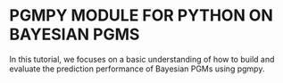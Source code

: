 # PGMPY MODULE FOR PYTHON ON BAYESIAN PGMS
In this tutorial, we focuses on a basic understanding of how to build and evaluate the prediction performance of Bayesian PGMs using pgmpy.
